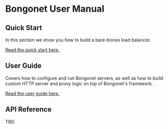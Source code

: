 # Bongonet User Manual

## Quick Start

In this section we show you how to build a bare-bones load balancer.

[Read the quick start here.](quick_start.md)

## User Guide

Covers how to configure and run Bongonet servers, as well as how to build custom HTTP server and proxy logic on top of Bongonet's framework.

[Read the user guide here.](user_guide/index.md)

## API Reference

TBD
